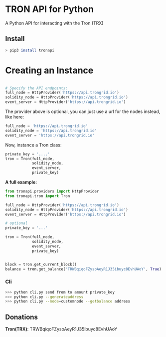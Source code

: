 # TRON API for Python
A Python API for interacting with the Tron (TRX)

## Install

```bash
> pip3 install tronapi
```

# Creating an Instance
```python

# Specify the API endpoints:
full_node = HttpProvider('https://api.trongrid.io')
solidity_node = HttpProvider('https://api.trongrid.io')
event_server = HttpProvider('https://api.trongrid.io')
```
The provider above is optional, you can just use a url for the nodes instead, like here:
```python 
full_node = 'https://api.trongrid.io'
solidity_node = 'https://api.trongrid.io'
event_server = 'https://api.trongrid.io'
```
Now, instance a Tron class:
```python
private_key = '....'
tron = Tron(full_node, 
            solidity_node, 
            event_server, 
            private_key)         
```            

**A full example:**

```python
from tronapi.providers import HttpProvider
from tronapi.tron import Tron

full_node = HttpProvider('https://api.trongrid.io')
solidity_node = HttpProvider('https://api.trongrid.io')
event_server = HttpProvider('https://api.trongrid.io')

# optional
private_key = '...'

tron = Tron(full_node, 
            solidity_node, 
            event_server, 
            private_key)   


block = tron.get_current_block()
balance = tron.get_balance('TRWBqiqoFZysoAeyR1J35ibuyc8EvhUAoY', True)
```


### Cli
```bash
>>> python cli.py send from to amount private_key
>>> python cli.py --generateaddress
>>> python cli.py --node=customnode --getbalance address
```


## Donations
**Tron(TRX)**: TRWBqiqoFZysoAeyR1J35ibuyc8EvhUAoY
